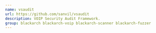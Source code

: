 ```yaml
---
name: vsaudit
url: https://github.com/sanvil/vsaudit
description: VOIP Security Audit Framework.
group: blackarch blackarch-voip blackarch-scanner blackarch-fuzzer
---
```

